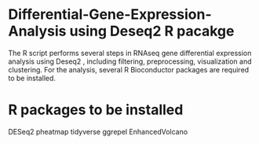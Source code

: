 # Differential-Gene-Expression-Analysis using Deseq2 R pacakge

The R script performs several steps in RNAseq gene differential expression analysis using Deseq2 , including filtering, preprocessing, visualization and clustering. For the analysis, several R Bioconductor packages are required to be installed. 

# R packages to be installed

DESeq2
pheatmap
tidyverse
ggrepel
EnhancedVolcano

